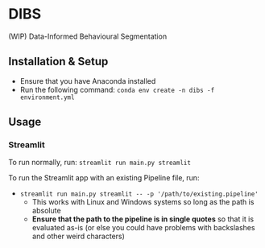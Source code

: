 # DIBS
(WIP) Data-Informed Behavioural Segmentation



## Installation & Setup
- Ensure that you have Anaconda installed
- Run the following command: `conda env create -n dibs -f environment.yml`


## Usage

### Streamlit

To run normally, run: `streamlit run main.py streamlit`

To run the Streamlit app with an existing Pipeline file, run:

  - `streamlit run main.py streamlit -- -p '/path/to/existing.pipeline'`
    - This works with Linux and Windows systems so long as the path is absolute
    - **Ensure that the path to the pipeline is in single quotes** so that it is evaluated as-is (or else you 
    could have problems with backslashes and other weird characters)
      



